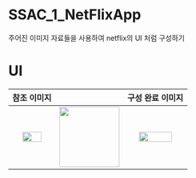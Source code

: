 # SSAC_1_NetFlixApp
주어진 이미지 자료들을 사용하여 netflix의 UI 처럼 구성하기

# UI
|참조 이미지||구성 완료 이미지|
|:---:|:---:|:---:|
  |<img width="70%" src="https://user-images.githubusercontent.com/59866819/135194281-1cfc39a7-8b54-475b-aa6a-cbe29eb29b57.png" />|<img width="120" src="https://user-images.githubusercontent.com/59866819/135194858-4405d3a0-0de3-4ca6-a594-3b08e0ae951b.png" />|<img width="77%" src="https://user-images.githubusercontent.com/59866819/135195641-f06efdbb-2082-499a-9bd7-22e52eaab4df.png" />|

